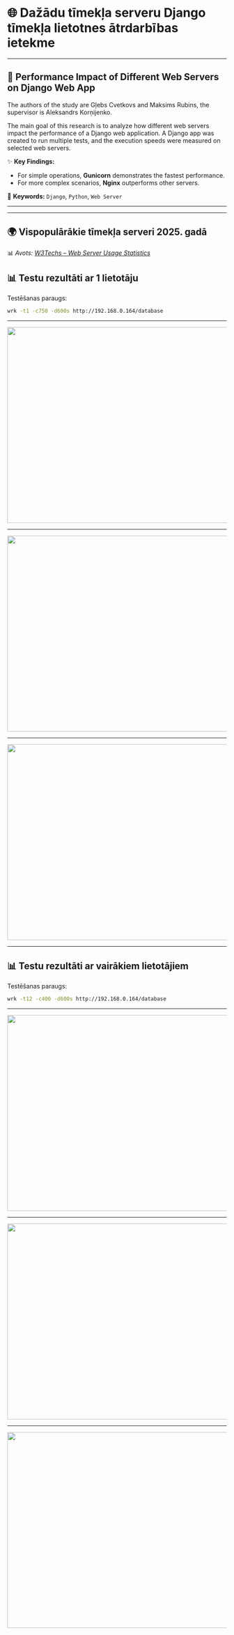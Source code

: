 # :globe_with_meridians: Dažādu tīmekļa serveru Django tīmekļa lietotnes ātrdarbības ietekme

---

## :rocket: Performance Impact of Different Web Servers on Django Web App

The authors of the study are Gļebs Cvetkovs and Maksims Rubins, the supervisor is Aleksandrs Korņijenko.

The main goal of this research is to analyze how different web servers impact the performance of a Django web application. A Django app was created to run multiple tests, and the execution speeds were measured on selected web servers.

:sparkles: **Key Findings:**
- For simple operations, **Gunicorn** demonstrates the fastest performance.
- For more complex scenarios, **Nginx** outperforms other servers.

:key: **Keywords:** `Django`, `Python`, `Web Server`

---
---

## 🌍 Vispopulārākie tīmekļa serveri 2025. gadā

📊 *Avots: [W3Techs – Web Server Usage Statistics](https://w3techs.com/technologies/overview/web_server)*



## :bar_chart: Testu rezultāti ar 1 lietotāju

Testēšanas paraugs: 
```bash
wrk -t1 -c750 -d600s http://192.168.0.164/database
```

---

<p align="center">
<img src="https://github.com/user-attachments/assets/a89d25aa-501c-4e62-a295-0e40da726db5" width="750" height="450">
</p>

---

<p align="center">
<img src="https://github.com/user-attachments/assets/c4f76b24-dc97-47f0-9678-20621cd57599" width="750" height="450">
</p>

---

<p align="center">
<img src="https://github.com/user-attachments/assets/eb3c373f-870c-4100-81b5-7383142dd593" width="750" height="450">
</p>

---

## :bar_chart: Testu rezultāti ar vairākiem lietotājiem

Testēšanas paraugs: 
```bash
wrk -t12 -c400 -d600s http://192.168.0.164/database
```
---

<p align="center">
<img src="https://github.com/user-attachments/assets/1462998f-a9e2-474a-954f-4fe58d352034" width="750" height="450">
</p>

---

<p align="center">
<img src="https://github.com/user-attachments/assets/8e44c807-46b2-4be0-8ccc-89dea364b99d" width="750" height="450">
</p>

---

<p align="center">
<img src="https://github.com/user-attachments/assets/a16c2665-7bc5-491f-81d7-633e35505cb8" width="750" height="450">
</p>

